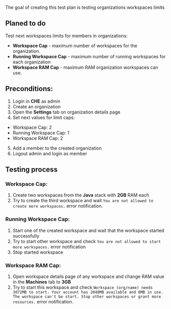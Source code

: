 The goal of creating this test plan is testing organizations workspaces limits 

## Planed to do 
Test next workspaces limits for members in organizations:
* **Workspace Cap** - maximum number of workspaces for the organization. 
* **Running Workspace Cap** - maximum number of running workspaces for each organization
* **Workspace RAM Cap** - maximum RAM organization workspaces can use.

##  Preconditions:
1. Login in **CHE** as admin
2. Create an organization
3. Open the **Settings** tab on organization details page
4. Set next values for limit caps:
* Workspace Cap: 2
* Running Workspace Cap: 1
* Workspace RAM Cap: 2
5. Add a member to the created organization
6. Logout admin and login as member

## Testing process

### Workspace Cap:
1. Create two workspaces from the **Java** stack with **2GB** RAM each
2. Try to create the third workspace and wait ```You are not allowed to create more workspaces.``` error notification.

### Running Workspace Cap:
1. Start one of the created workspace and wait that the workspace started successfully 
2. Try to start other workspace and check ```You are not allowed to start more workspaces.``` error notification
3. Stop started workspace

### Workspace RAM Cap:
1. Open workspace details page of any workspace and change RAM value in the **Machines** tab to **3GB**
2. Try to start this workspace and check ```Workspace (org/name) needs 3072MB to start. Your account has 2048MB available and 0MB in use. The workspace can't be start. Stop other workspaces or grant more resources.``` error notification.